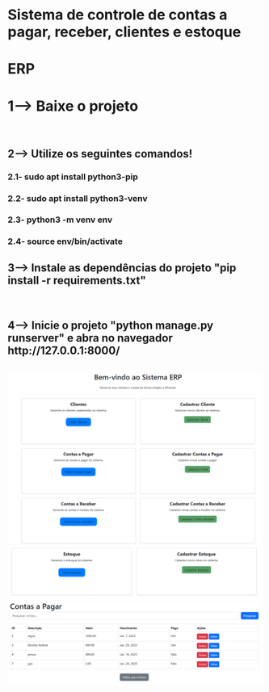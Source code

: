 # Sistema  de controle de contas a pagar, receber, clientes e estoque
<h1>ERP</h1>

<h1> 1--> Baixe o projeto</h2><br>
<h2> 2--> Utilize os seguintes comandos!</h2>
        <h3>2.1- sudo apt install python3-pip</h3>
        <h3>2.2- sudo apt install python3-venv</h3>
        <h3>2.3- python3 -m venv env</h3>
        <h3>2.4- source env/bin/activate</h3>
<h2> 3--> Instale as dependências do projeto "pip install -r requirements.txt"</h2> <br>
<h2> 4--> Inicie o projeto "python manage.py runserver" e abra no navegador http://127.0.0.1:8000/ </h2><br>

<div>
        <img src="./assets/img.png" alt="imagens do projeto">
        <img src="./assets/img2.png" alt="imagens do projeto">
        <img src="./assets/img3.png" alt="imagens do projeto">
</div>
